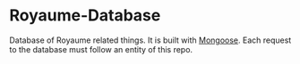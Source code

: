 # Royaume-Database
Database of Royaume related things. It is built with [Mongoose](https://mongoosejs.com/). Each request to the database must follow an entity of this repo.
